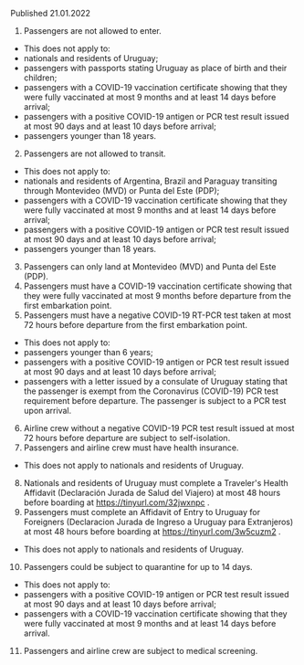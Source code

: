 Published 21.01.2022
1. Passengers are not allowed to enter.
- This does not apply to:
- nationals and residents of Uruguay;
- passengers with passports stating Uruguay as place of birth and their children;
- passengers with a COVID-19 vaccination certificate showing that they were fully vaccinated at most 9 months and at least 14 days before arrival;
- passengers with a positive COVID-19 antigen or PCR test result issued at most 90 days and at least 10 days before arrival;
- passengers younger than 18 years.
2. Passengers are not allowed to transit.
- This does not apply to:
- nationals and residents of Argentina, Brazil and Paraguay transiting through Montevideo (MVD) or Punta del Este (PDP);
- passengers with a COVID-19 vaccination certificate showing that they were fully vaccinated at most 9 months and at least 14 days before arrival;
- passengers with a positive COVID-19 antigen or PCR test result issued at most 90 days and at least 10 days before arrival;
- passengers younger than 18 years.
3. Passengers can only land at Montevideo (MVD) and Punta del Este (PDP).
4. Passengers must have a COVID-19 vaccination certificate showing that they were fully vaccinated at most 9 months before departure from the first embarkation point.
5. Passengers must have a negative COVID-19 RT-PCR test taken at most 72 hours before departure from the first embarkation point.
- This does not apply to:
- passengers younger than 6 years;
- passengers with a positive COVID-19 antigen or PCR test result issued at most 90 days and at least 10 days before arrival;
- passengers with a letter issued by a consulate of Uruguay stating that the passenger is exempt from the Coronavirus (COVID-19) PCR test requirement before departure. The passenger is subject to a PCR test upon arrival.
6. Airline crew without a negative COVID-19 PCR test result issued at most 72 hours before departure are subject to self-isolation.
7. Passengers and airline crew must have health insurance.
- This does not apply to nationals and residents of Uruguay.
8. Nationals and residents of Uruguay must complete a Traveler's Health Affidavit (Declaración Jurada de Salud del Viajero) at most 48 hours before boarding at <a href="https://tinyurl.com/32jwxnpc">https://tinyurl.com/32jwxnpc</a> .
9. Passengers must complete an Affidavit of Entry to Uruguay for Foreigners (Declaracion Jurada de Ingreso a Uruguay para Extranjeros) at most 48 hours before boarding at <a href="https://tinyurl.com/3w5cuzm2">https://tinyurl.com/3w5cuzm2</a> .
- This does not apply to nationals and residents of Uruguay.
10. Passengers could be subject to quarantine for up to 14 days.
- This does not apply to:
- passengers with a positive COVID-19 antigen or PCR test result issued at most 90 days and at least 10 days before arrival;
- passengers with a COVID-19 vaccination certificate showing that they were fully vaccinated at most 9 months and at least 14 days before arrival.
11. Passengers and airline crew are subject to medical screening.